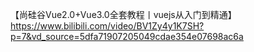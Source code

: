 【尚硅谷Vue2.0+Vue3.0全套教程丨vuejs从入门到精通】https://www.bilibili.com/video/BV1Zy4y1K7SH?p=7&vd_source=5dfa71907205049cdae354e07698ac6a